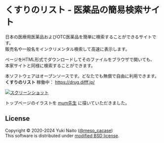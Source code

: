 くすりのリスト - 医薬品の簡易検索サイト
======================

日本の医療用医薬品およびOTC医薬品を簡単に検索することができるサイトです。  
販売名や一般名をインクリメンタル検索して高速に表示します。

ページをHTML形式でダウンロードしてそのファイルをブラウザで開いても、  
本家サイトと同様に検索することができます。

本ソフトウェアはオープンソースです。どなたでも無償で自由に利用できます。  
**くすりのリスト** 稼働中： https://drug.difff.jp/

[![スクリーンショット](https://user-images.githubusercontent.com/819807/101247128-bf3d9300-375a-11eb-98e9-4523e07362fe.gif
"スクリーンショット")](https://drug.difff.jp/)

トップページのイラストを [mum先生](https://twitter.com/mummummume) に描いていただきました。

License
--------

Copyright &copy; 2020-2024 Yuki Naito
 ([@meso_cacase](https://twitter.com/meso_cacase))  
This software is distributed under
[modified BSD license](https://opensource.org/licenses/bsd-license.php).
